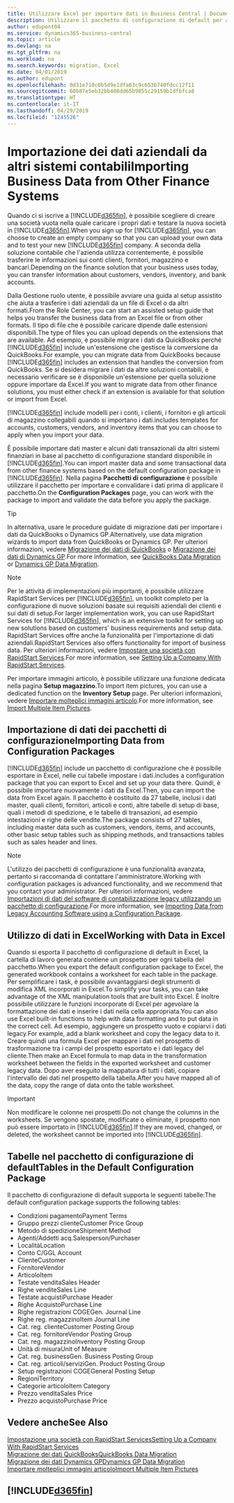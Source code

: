 ```yaml
---
title: Utilizzare Excel per importare dati in Business Central | Documenti Microsoft
description: Utilizzare il pacchetto di configurazione di default per aggiungere i dati del cliente in Excel e importare nuovamente i dati in Business Central.
author: edupont04
ms.service: dynamics365-business-central
ms.topic: article
ms.devlang: na
ms.tgt_pltfrm: na
ms.workload: na
ms.search.keywords: migration, Excel
ms.date: 04/01/2019
ms.author: edupont
ms.openlocfilehash: 0d31e710c0b5d9e1dfa63c9c653b740fdcc12f11
ms.sourcegitcommit: 60b87e5eb32bb408dd65b9855c29159b1dfbfca8
ms.translationtype: HT
ms.contentlocale: it-IT
ms.lasthandoff: 04/29/2019
ms.locfileid: "1245526"
---
```

# <a name="importing-business-data-from-other-finance-systems"></a><span data-ttu-id="1bd7f-103">Importazione dei dati aziendali da altri sistemi contabili</span><span class="sxs-lookup"><span data-stu-id="1bd7f-103">Importing Business Data from Other Finance Systems</span></span>
<span data-ttu-id="1bd7f-104">Quando ci si iscrive a [!INCLUDE[d365fin](includes/d365fin_md.md)], è possibile scegliere di creare una società vuota nella quale caricare i propri dati e testare la nuova società in [!INCLUDE[d365fin](includes/d365fin_md.md)].</span><span class="sxs-lookup"><span data-stu-id="1bd7f-104">When you sign up for [!INCLUDE[d365fin](includes/d365fin_md.md)], you can choose to create an empty company so that you can upload your own data and to test your new [!INCLUDE[d365fin](includes/d365fin_md.md)] company.</span></span> <span data-ttu-id="1bd7f-105">A seconda della soluzione contabile che l'azienda utilizza correntemente, è possibile trasferire le informazioni sui conti clienti, fornitori, magazzino e bancari.</span><span class="sxs-lookup"><span data-stu-id="1bd7f-105">Depending on the finance solution that your business uses today, you can transfer information about customers, vendors, inventory, and bank accounts.</span></span>  

<span data-ttu-id="1bd7f-106">Dalla Gestione ruolo utente, è possibile avviare una guida al setup assistito che aiuta a trasferire i dati aziendali da un file di Excel o da altri formati.</span><span class="sxs-lookup"><span data-stu-id="1bd7f-106">From the Role Center, you can start an assisted setup guide that helps you transfer the business data from an Excel file or from other formats.</span></span> <span data-ttu-id="1bd7f-107">Il tipo di file che è possibile caricare dipende dalle estensioni disponibili.</span><span class="sxs-lookup"><span data-stu-id="1bd7f-107">The type of files you can upload depends on the extensions that are available.</span></span> <span data-ttu-id="1bd7f-108">Ad esempio, è possibile migrare i dati da QuickBooks perché [!INCLUDE[d365fin](includes/d365fin_md.md)] include un'estensione che gestisce la conversione da QuickBooks.</span><span class="sxs-lookup"><span data-stu-id="1bd7f-108">For example, you can migrate data from QuickBooks because [!INCLUDE[d365fin](includes/d365fin_md.md)] includes an extension that handles the conversion from QuickBooks.</span></span> <span data-ttu-id="1bd7f-109">Se si desidera migrare i dati da altre soluzioni contabili, è necessario verificare se è disponibile un'estensione per quella soluzione oppure importare da Excel.</span><span class="sxs-lookup"><span data-stu-id="1bd7f-109">If you want to migrate data from other finance solutions, you must either check if an extension is available for that solution or import from Excel.</span></span>  

[!INCLUDE[d365fin](includes/d365fin_md.md)] <span data-ttu-id="1bd7f-110">include modelli per i conti, i clienti, i fornitori e gli articoli di magazzino collegabili quando si importano i dati.</span><span class="sxs-lookup"><span data-stu-id="1bd7f-110">includes templates for accounts, customers, vendors, and inventory items that you can choose to apply when you import your data.</span></span>

<span data-ttu-id="1bd7f-111">È possibile importare dati master e alcuni dati transazionali da altri sistemi finanziari in base al pacchetto di configurazione standard disponibile in [!INCLUDE[d365fin](includes/d365fin_md.md)].</span><span class="sxs-lookup"><span data-stu-id="1bd7f-111">You can import master data and some transactional data from other finance systems based on the default configuration package in [!INCLUDE[d365fin](includes/d365fin_md.md)].</span></span> <span data-ttu-id="1bd7f-112">Nella pagina **Pacchetti di configurazione** è possibile utilizzare il pacchetto per importare e convalidare i dati prima di applicare il pacchetto.</span><span class="sxs-lookup"><span data-stu-id="1bd7f-112">On the **Configuration Packages** page, you can work with the package to import and validate the data before you apply the package.</span></span>  

> [!TIP]  
> <span data-ttu-id="1bd7f-113">In alternativa, usare le procedure guidate di migrazione dati per importare i dati da QuickBooks o Dynamics GP.</span><span class="sxs-lookup"><span data-stu-id="1bd7f-113">Alternatively, use data migration wizards to import data from QuickBooks or Dynamics GP.</span></span> <span data-ttu-id="1bd7f-114">Per ulteriori informazioni, vedere [Migrazione dei dati di QuickBooks](ui-extensions-quickbooks-data-migration.md) o [Migrazione dei dati di Dynamics GP](ui-extensions-dynamicsgp-data-migration.md).</span><span class="sxs-lookup"><span data-stu-id="1bd7f-114">For more information, see [QuickBooks Data Migration](ui-extensions-quickbooks-data-migration.md) or [Dynamics GP Data Migration](ui-extensions-dynamicsgp-data-migration.md).</span></span>

> [!NOTE]  
> <span data-ttu-id="1bd7f-115">Per le attività di implementazioni più importanti, è possibile utilizzare RapidStart Services per [!INCLUDE[d365fin](includes/d365fin_md.md)], un toolkit completo per la configurazione di nuove soluzioni basate sui requisiti aziendali dei clienti e sui dati di setup.</span><span class="sxs-lookup"><span data-stu-id="1bd7f-115">For larger implementation work, you can use RapidStart Services for [!INCLUDE[d365fin](includes/d365fin_md.md)], which is an extensive toolkit for setting up new solutions based on customers' business requirements and setup data.</span></span> <span data-ttu-id="1bd7f-116">RapidStart Services offre anche la funzionalità per l'importazione di dati aziendali.</span><span class="sxs-lookup"><span data-stu-id="1bd7f-116">RapidStart Services also offers functionality for import of business data.</span></span> <span data-ttu-id="1bd7f-117">Per ulteriori informazioni, vedere [Impostare una società con RapidStart Services](admin-set-up-a-company-with-rapidstart.md).</span><span class="sxs-lookup"><span data-stu-id="1bd7f-117">For more information, see [Setting Up a Company With RapidStart Services](admin-set-up-a-company-with-rapidstart.md).</span></span>

<span data-ttu-id="1bd7f-118">Per importare immagini articolo, è possibile utilizzare una funzione dedicata nella pagina **Setup magazzino**.</span><span class="sxs-lookup"><span data-stu-id="1bd7f-118">To import item pictures, you can use a dedicated function on the **Inventory Setup** page.</span></span> <span data-ttu-id="1bd7f-119">Per ulteriori informazioni, vedere [Importare molteplici immagini articolo](inventory-how-import-item-pictures.md).</span><span class="sxs-lookup"><span data-stu-id="1bd7f-119">For more information, see [Import Multiple Item Pictures](inventory-how-import-item-pictures.md).</span></span>

## <a name="importing-data-from-configuration-packages"></a><span data-ttu-id="1bd7f-120">Importazione di dati dei pacchetti di configurazione</span><span class="sxs-lookup"><span data-stu-id="1bd7f-120">Importing Data from Configuration Packages</span></span>
[!INCLUDE[d365fin](includes/d365fin_md.md)] <span data-ttu-id="1bd7f-121">include un pacchetto di configurazione che è possibile esportare in Excel, nelle cui tabelle impostare i dati.</span><span class="sxs-lookup"><span data-stu-id="1bd7f-121">includes a configuration package that you can export to Excel and set up your data there.</span></span> <span data-ttu-id="1bd7f-122">Quindi, è possibile importare nuovamente i dati da Excel.</span><span class="sxs-lookup"><span data-stu-id="1bd7f-122">Then, you can import the data from Excel again.</span></span> <span data-ttu-id="1bd7f-123">Il pacchetto è costituito da 27 tabelle, inclusi i dati master, quali clienti, fornitori, articoli e conti, altre tabelle di setup di base, quali i metodi di spedizione, e le tabelle di transazioni, ad esempio intestazioni e righe delle vendite.</span><span class="sxs-lookup"><span data-stu-id="1bd7f-123">The package consists of 27 tables, including master data such as customers, vendors, items, and accounts, other basic setup tables such as shipping methods, and transactions tables such as sales header and lines.</span></span>  

> [!NOTE]  
>   <span data-ttu-id="1bd7f-124">L'utilizzo dei pacchetti di configurazione è una funzionalità avanzata, pertanto si raccomanda di contattare l'amministratore.</span><span class="sxs-lookup"><span data-stu-id="1bd7f-124">Working with configuration packages is advanced functionality, and we recommend that you contact your administrator.</span></span> <span data-ttu-id="1bd7f-125">Per ulteriori informazioni, vedere [Importazioni di dati del software di contabilizzazione legacy utilizzando un pacchetto di configurazione](across-import-data-configuration-packages.md).</span><span class="sxs-lookup"><span data-stu-id="1bd7f-125">For more information, see [Importing Data from Legacy Accounting Software using a Configuration Package](across-import-data-configuration-packages.md).</span></span>

## <a name="working-with-data-in-excel"></a><span data-ttu-id="1bd7f-126">Utilizzo di dati in Excel</span><span class="sxs-lookup"><span data-stu-id="1bd7f-126">Working with Data in Excel</span></span>
<span data-ttu-id="1bd7f-127">Quando si esporta il pacchetto di configurazione di default in Excel, la cartella di lavoro generata contiene un prospetto per ogni tabella del pacchetto.</span><span class="sxs-lookup"><span data-stu-id="1bd7f-127">When you export the default configuration package to Excel, the generated workbook contains a worksheet for each table in the package.</span></span> <span data-ttu-id="1bd7f-128">Per semplificare i task, è possibile avvantaggiarsi degli strumenti di modifica XML incorporati in Excel.</span><span class="sxs-lookup"><span data-stu-id="1bd7f-128">To simplify your tasks, you can take advantage of the XML manipulation tools that are built into Excel.</span></span> <span data-ttu-id="1bd7f-129">È inoltre possibile utilizzare le funzioni incorporate di Excel per agevolare la formattazione dei dati e inserire i dati nella cella appropriata.</span><span class="sxs-lookup"><span data-stu-id="1bd7f-129">You can also use Excel built-in functions to help with data formatting and to put data in the correct cell.</span></span> <span data-ttu-id="1bd7f-130">Ad esempio, aggiungere un prospetto vuoto e copiarvi i dati legacy.</span><span class="sxs-lookup"><span data-stu-id="1bd7f-130">For example, add a blank worksheet and copy the legacy data to it.</span></span> <span data-ttu-id="1bd7f-131">Creare quindi una formula Excel per mappare i dati nel prospetto di trasformazione tra i campi del prospetto esportato e i dati legacy del cliente.</span><span class="sxs-lookup"><span data-stu-id="1bd7f-131">Then make an Excel formula to map data in the transformation worksheet between the fields in the exported worksheet and customer legacy data.</span></span> <span data-ttu-id="1bd7f-132">Dopo aver eseguito la mappatura di tutti i dati, copiare l'intervallo dei dati nel prospetto della tabella.</span><span class="sxs-lookup"><span data-stu-id="1bd7f-132">After you have mapped all of the data, copy the range of data onto the table worksheet.</span></span>  

> [!IMPORTANT]  
>  <span data-ttu-id="1bd7f-133">Non modificare le colonne nei prospetti.</span><span class="sxs-lookup"><span data-stu-id="1bd7f-133">Do not change the columns in the worksheets.</span></span> <span data-ttu-id="1bd7f-134">Se vengono spostate, modificate o eliminate, il prospetto non può essere importato in [!INCLUDE[d365fin](includes/d365fin_md.md)].</span><span class="sxs-lookup"><span data-stu-id="1bd7f-134">If they are moved, changed, or deleted, the worksheet cannot be imported into [!INCLUDE[d365fin](includes/d365fin_md.md)].</span></span>

## <a name="tables-in-the-default-configuration-package"></a><span data-ttu-id="1bd7f-135">Tabelle nel pacchetto di configurazione di default</span><span class="sxs-lookup"><span data-stu-id="1bd7f-135">Tables in the Default Configuration Package</span></span>
<span data-ttu-id="1bd7f-136">Il pacchetto di configurazione di default supporta le seguenti tabelle:</span><span class="sxs-lookup"><span data-stu-id="1bd7f-136">The default configuration package supports the following tables:</span></span>

-   <span data-ttu-id="1bd7f-137">Condizioni pagamento</span><span class="sxs-lookup"><span data-stu-id="1bd7f-137">Payment Terms</span></span>
-   <span data-ttu-id="1bd7f-138">Gruppo prezzi cliente</span><span class="sxs-lookup"><span data-stu-id="1bd7f-138">Customer Price Group</span></span>
-   <span data-ttu-id="1bd7f-139">Metodo di spedizione</span><span class="sxs-lookup"><span data-stu-id="1bd7f-139">Shipment Method</span></span>
-   <span data-ttu-id="1bd7f-140">Agenti/Addetti acq.</span><span class="sxs-lookup"><span data-stu-id="1bd7f-140">Salesperson/Purchaser</span></span>
-   <span data-ttu-id="1bd7f-141">Località</span><span class="sxs-lookup"><span data-stu-id="1bd7f-141">Location</span></span>
-   <span data-ttu-id="1bd7f-142">Conto C/G</span><span class="sxs-lookup"><span data-stu-id="1bd7f-142">GL Account</span></span>
-   <span data-ttu-id="1bd7f-143">Cliente</span><span class="sxs-lookup"><span data-stu-id="1bd7f-143">Customer</span></span>
-   <span data-ttu-id="1bd7f-144">Fornitore</span><span class="sxs-lookup"><span data-stu-id="1bd7f-144">Vendor</span></span>
-   <span data-ttu-id="1bd7f-145">Articolo</span><span class="sxs-lookup"><span data-stu-id="1bd7f-145">Item</span></span>
-   <span data-ttu-id="1bd7f-146">Testate vendita</span><span class="sxs-lookup"><span data-stu-id="1bd7f-146">Sales Header</span></span>
-   <span data-ttu-id="1bd7f-147">Righe vendite</span><span class="sxs-lookup"><span data-stu-id="1bd7f-147">Sales Line</span></span>
-   <span data-ttu-id="1bd7f-148">Testate acquisti</span><span class="sxs-lookup"><span data-stu-id="1bd7f-148">Purchase Header</span></span>
-   <span data-ttu-id="1bd7f-149">Righe Acquisto</span><span class="sxs-lookup"><span data-stu-id="1bd7f-149">Purchase Line</span></span>
-   <span data-ttu-id="1bd7f-150">Righe registrazioni COGE</span><span class="sxs-lookup"><span data-stu-id="1bd7f-150">Gen. Journal Line</span></span>
-   <span data-ttu-id="1bd7f-151">Righe reg. magazzino</span><span class="sxs-lookup"><span data-stu-id="1bd7f-151">Item Journal Line</span></span>
-   <span data-ttu-id="1bd7f-152">Cat. reg. cliente</span><span class="sxs-lookup"><span data-stu-id="1bd7f-152">Customer Posting Group</span></span>
-   <span data-ttu-id="1bd7f-153">Cat. reg. fornitore</span><span class="sxs-lookup"><span data-stu-id="1bd7f-153">Vendor Posting Group</span></span>
-   <span data-ttu-id="1bd7f-154">Cat. reg. magazzino</span><span class="sxs-lookup"><span data-stu-id="1bd7f-154">Inventory Posting Group</span></span>
-   <span data-ttu-id="1bd7f-155">Unità di misura</span><span class="sxs-lookup"><span data-stu-id="1bd7f-155">Unit of Measure</span></span>
-   <span data-ttu-id="1bd7f-156">Cat. reg. business</span><span class="sxs-lookup"><span data-stu-id="1bd7f-156">Gen. Business Posting Group</span></span>
-   <span data-ttu-id="1bd7f-157">Cat. reg. articoli/servizi</span><span class="sxs-lookup"><span data-stu-id="1bd7f-157">Gen. Product Posting Group</span></span>
-   <span data-ttu-id="1bd7f-158">Setup registrazioni COGE</span><span class="sxs-lookup"><span data-stu-id="1bd7f-158">General Posting Setup</span></span>
-   <span data-ttu-id="1bd7f-159">Regioni</span><span class="sxs-lookup"><span data-stu-id="1bd7f-159">Territory</span></span>
-   <span data-ttu-id="1bd7f-160">Categorie articolo</span><span class="sxs-lookup"><span data-stu-id="1bd7f-160">Item Category</span></span>
-   <span data-ttu-id="1bd7f-161">Prezzo vendita</span><span class="sxs-lookup"><span data-stu-id="1bd7f-161">Sales Price</span></span>
-   <span data-ttu-id="1bd7f-162">Prezzo acquisto</span><span class="sxs-lookup"><span data-stu-id="1bd7f-162">Purchase Price</span></span>

## <a name="see-also"></a><span data-ttu-id="1bd7f-163">Vedere anche</span><span class="sxs-lookup"><span data-stu-id="1bd7f-163">See Also</span></span>
[<span data-ttu-id="1bd7f-164">Impostazione una società con RapidStart Services</span><span class="sxs-lookup"><span data-stu-id="1bd7f-164">Setting Up a Company With RapidStart Services</span></span>](admin-set-up-a-company-with-rapidstart.md)  
[<span data-ttu-id="1bd7f-165">Migrazione dei dati QuickBooks</span><span class="sxs-lookup"><span data-stu-id="1bd7f-165">QuickBooks Data Migration</span></span>](ui-extensions-quickbooks-data-migration.md)  
[<span data-ttu-id="1bd7f-166">Migrazione dei dati Dynamics GP</span><span class="sxs-lookup"><span data-stu-id="1bd7f-166">Dynamics GP Data Migration</span></span>](ui-extensions-dynamicsgp-data-migration.md)  
[<span data-ttu-id="1bd7f-167">Importare molteplici immagini articolo</span><span class="sxs-lookup"><span data-stu-id="1bd7f-167">Import Multiple Item Pictures</span></span>](inventory-how-import-item-pictures.md)

## [!INCLUDE[d365fin](includes/free_trial_md.md)]  
